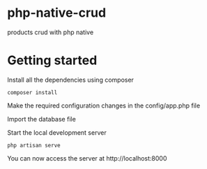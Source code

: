 # php-native-crud
products crud with php native

# Getting started

Install all the dependencies using composer

    composer install

Make the required configuration changes in the config/app.php file

Import the database file 

Start the local development server

    php artisan serve

You can now access the server at http://localhost:8000
